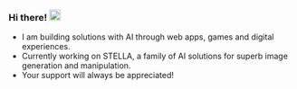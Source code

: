 ### Hi there! <img src="https://media.giphy.com/media/hvRJCLFzcasrR4ia7z/giphy.gif" width="20px"></a>

- I am building solutions with AI through web apps, games and digital experiences.
- Currently working on STELLA, a family of AI solutions for superb image generation and manipulation.
- Your support will always be appreciated!
